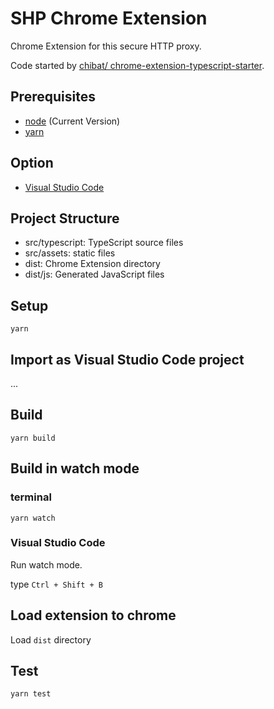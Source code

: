 # SHP Chrome Extension

Chrome Extension for this secure HTTP proxy.

Code started by [chibat/ chrome-extension-typescript-starter](https://github.com/chibat/chrome-extension-typescript-starter).

## Prerequisites

* [node](https://nodejs.org/) (Current Version)
* [yarn](https://yarnpkg.com)

## Option

* [Visual Studio Code](https://code.visualstudio.com/)


## Project Structure

* src/typescript: TypeScript source files
* src/assets: static files
* dist: Chrome Extension directory
* dist/js: Generated JavaScript files

## Setup

```
yarn
```

## Import as Visual Studio Code project

...

## Build

```
yarn build
```

## Build in watch mode

### terminal

```
yarn watch
```

### Visual Studio Code

Run watch mode.

type `Ctrl + Shift + B`

## Load extension to chrome

Load `dist` directory

## Test
`yarn test`
